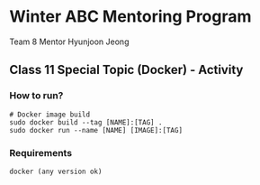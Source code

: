 # Winter ABC Mentoring Program

Team 8 Mentor Hyunjoon Jeong

## Class 11 Special Topic (Docker) - Activity

### How to run?
~~~
# Docker image build
sudo docker build --tag [NAME]:[TAG] .
sudo docker run --name [NAME] [IMAGE]:[TAG]
~~~

### Requirements
~~~
docker (any version ok)
~~~
